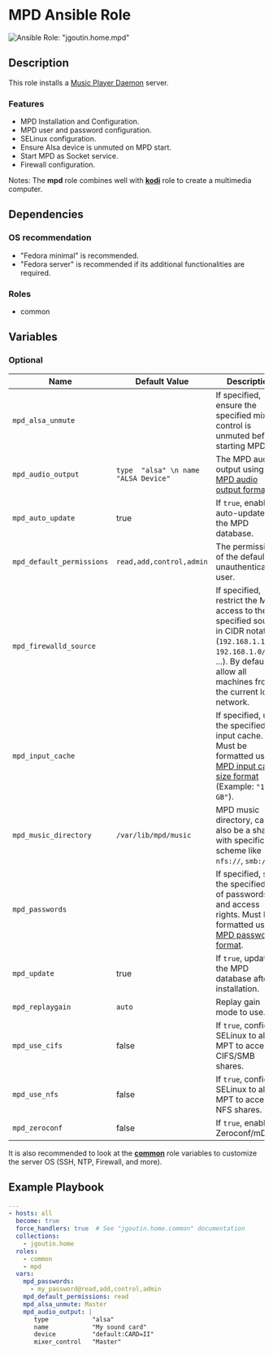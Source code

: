 # MPD Ansible Role

![Ansible Role: "jgoutin.home.mpd"](https://github.com/JGoutin/ansible_home/workflows/Ansible%20Role:%20%22jgoutin.home.mpd%22/badge.svg)

## Description

This role installs a [Music Player Daemon](https://www.musicpd.org/) server.

### Features

* MPD Installation and Configuration.
* MPD user and password configuration.
* SELinux configuration.
* Ensure Alsa device is unmuted on MPD start.
* Start MPD as Socket service.
* Firewall configuration.

Notes: The **mpd** role combines well with [**kodi**](kodi.md) role to create a
multimedia computer.

## Dependencies

### OS recommendation

* "Fedora minimal" is recommended. 
* "Fedora server" is recommended if its additional functionalities are required.

### Roles

* common

## Variables

### Optional

| Name           | Default Value | Description                        |
| -------------- | ------------- | -----------------------------------|
| `mpd_alsa_unmute`| | If specified, ensure the specified mixer control is unmuted before starting MPD.
| `mpd_audio_output`| `type	 "alsa" \n name "ALSA Device"` | The MPD audio output using [MPD audio output format](https://www.musicpd.org/doc/html/user.html#config-audio-output).
| `mpd_auto_update`| true | If `true`, enable auto-updates of the MPD database.
| `mpd_default_permissions`| `read,add,control,admin` | The permission of the default unauthenticated user.
| `mpd_firewalld_source`| | If specified, restrict the MPD access to the specified source in CIDR notation (`192.168.1.10/32`, `192.168.1.0/24`, ...). By default, allow all machines from the current local network.
| `mpd_input_cache`| | If specified, use the specified input cache. Must be formatted using [MPD input cache size format](https://www.musicpd.org/doc/html/user.html#configuring-the-input-cache) (Example: `"1 GB"`).
| `mpd_music_directory`| `/var/lib/mpd/music` | MPD music directory, can also be a share with specific scheme like `nfs://`, `smb://`, ...
| `mpd_passwords`| | If specified, set the specified list of passwords and access rights. Must be formatted using [MPD password format](https://www.musicpd.org/doc/html/user.html#permissions-and-passwords).
| `mpd_update`| true | If `true`, update the MPD database after installation.
| `mpd_replaygain`| `auto` | Replay gain mode to use.
| `mpd_use_cifs`| false | If `true`, configure SELinux to allow MPT to access to CIFS/SMB shares.
| `mpd_use_nfs`| false | If `true`, configure SELinux to allow MPT to access to NFS shares.
| `mpd_zeroconf`| false | If `true`, enable Zeroconf/mDNS.

It is also recommended to look at the [**common**](common.md) role variables to
customize the server OS (SSH, NTP, Firewall, and more).

## Example Playbook

```yaml
---
- hosts: all
  become: true
  force_handlers: true  # See "jgoutin.home.common" documentation
  collections:
    - jgoutin.home
  roles:
    - common
    - mpd
  vars:
    mpd_passwords:
      - my_password@read,add,control,admin
    mpd_default_permissions: read
    mpd_alsa_unmute: Master
    mpd_audio_output: |
       type            "alsa"
       name            "My sound card"
       device          "default:CARD=II"
       mixer_control   "Master"
```
